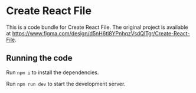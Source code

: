 
  # Create React File

  This is a code bundle for Create React File. The original project is available at https://www.figma.com/design/d5nH6tl8YPnhqzVsdQlTgr/Create-React-File.

  ## Running the code

  Run `npm i` to install the dependencies.

  Run `npm run dev` to start the development server.
  